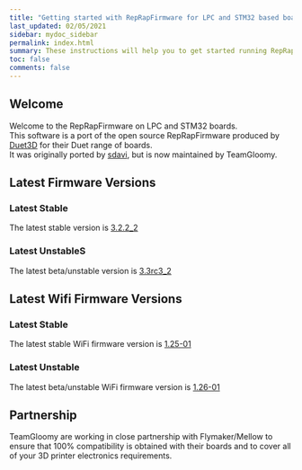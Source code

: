 ```yaml
---
title: "Getting started with RepRapFirmware for LPC and STM32 based boards"
last_updated: 02/05/2021
sidebar: mydoc_sidebar
permalink: index.html
summary: These instructions will help you to get started running RepRapFirmware on your LPC or STM32 based 3D printer board
toc: false
comments: false
---
```


## Welcome

Welcome to the RepRapFirmware on LPC and STM32 boards.  
This software is a port of the open source RepRapFirmware produced by [Duet3D](http://www.duet3d.com) for their Duet range of boards.  
It was originally ported by [sdavi](https://github.com/sdavi), but is now maintained by TeamGloomy.

## Latest Firmware Versions

### Latest Stable

The latest stable version is [3.2.2_2](https://github.com/gloomyandy/RepRapFirmware/releases/tag/v3.2.2_2)

### Latest UnstableS

The latest beta/unstable version is [3.3rc3_2](https://github.com/gloomyandy/RepRapFirmware/releases/tag/v3.3-RC3_2)

## Latest Wifi Firmware Versions

### Latest Stable

The latest stable WiFi firmware version is [1.25-01](https://github.com/gloomyandy/DuetWiFiSocketServer/releases/tag/V1.25-01)

### Latest Unstable

The latest beta/unstable WiFi firmware version is [1.26-01](https://github.com/gloomyandy/DuetWiFiSocketServer/releases/tag/V1.26-01)

## Partnership

TeamGloomy are working in close partnership with Flymaker/Mellow to ensure that 100% compatibility is obtained with their boards and to cover all of your 3D printer electronics requirements.  
